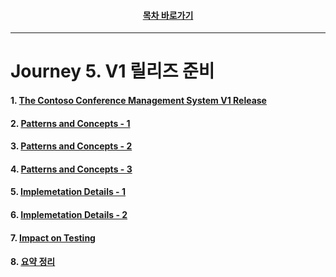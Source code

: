<div align="center">

#### [목차 바로가기](https://github.com/dhslrl321/cqrs-journey-guide-korean/blob/master/Table%20of%20Contents.md)

</div>

---

# Journey 5. V1 릴리즈 준비

#### 1. [The Contoso Conference Management System V1 Release](https://github.com/dhslrl321/cqrs-journey-guide-korean/blob/master/part01-journey/journey05/01.%20The%20Contoso%20Conference%20Management%20System%20V1%20Release.md)

#### 2. [Patterns and Concepts - 1](https://github.com/dhslrl321/cqrs-journey-guide-korean/blob/master/part01-journey/journey05/02.%20Patterns%20and%20Concepts%20-%201.md)

#### 3. [Patterns and Concepts - 2](https://github.com/dhslrl321/cqrs-journey-guide-korean/blob/master/part01-journey/journey05/03.%20Patterns%20and%20Concepts%20-%202.md)

#### 4. [Patterns and Concepts - 3](https://github.com/dhslrl321/cqrs-journey-guide-korean/blob/master/part01-journey/journey05/04.%20Patterns%20and%20Concepts%20-%203.md)

#### 5. [Implemetation Details - 1](https://github.com/dhslrl321/cqrs-journey-guide-korean/blob/master/part01-journey/journey05/05.%20Implementation%20details%20-%201.md)

#### 6. [Implemetation Details - 2](https://github.com/dhslrl321/cqrs-journey-guide-korean/blob/master/part01-journey/journey05/06.%20Implementation%20details%20-%202.md)

#### 7. [Impact on Testing](https://github.com/dhslrl321/cqrs-journey-guide-korean/blob/master/part01-journey/journey05/05.%20Impact%20on%20Testing.md)

#### 8. [요약 정리](https://github.com/dhslrl321/cqrs-journey-guide-korean/blob/master/part01-journey/journey05/06.%20Summary.md)
